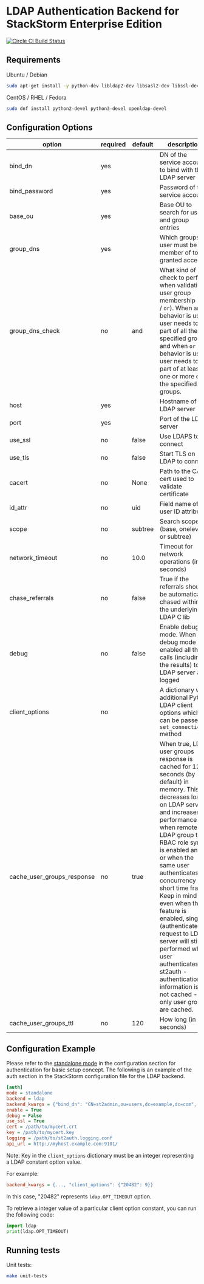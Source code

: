 # LDAP Authentication Backend for StackStorm Enterprise Edition

[![Circle CI Build Status](https://circleci.com/gh/StackStorm/st2-enterprise-auth-backend-ldap.svg?style=shield&circle-token=3bfc47f8b1f7af9c1845ea79df2c18e0f32cc509)](https://circleci.com/gh/StackStorm/st2-enterprise-auth-backend-ldap)

## Requirements

Ubuntu / Debian

```bash
sudo apt-get install -y python-dev libldap2-dev libsasl2-dev libssl-dev ldap-utils
```

CentOS / RHEL / Fedora

```bash
sudo dnf install python2-devel python3-devel openldap-devel
```

## Configuration Options

| option                     | required | default | description                                                                                                                    |
|----------------------------|----------|---------|--------------------------------------------------------------------------------------------------------------------------------|
| bind_dn                    | yes      |         | DN of the service account to bind with the LDAP server                                                                         |
| bind_password              | yes      |         | Password of the service account                                                                                                |
| base_ou                    | yes      |         | Base OU to search for user and group entries                                                                                   |
| group_dns                  | yes      |         | Which groups user must be member of to be granted access                                                                       |
| group_dns_check            | no       | and     | What kind of check to perform when validating user group membership (``and`` / ``or``). When ``and`` behavior is used, user needs to be part of all the specified groups and when ``or`` behavior is used, user needs to be part of at least one or more of the specified groups.                                                         |
| host                       | yes      |         | Hostname of the LDAP server                                                                                                    |
| port                       | yes      |         | Port of the LDAP server                                                                                                        |
| use_ssl                    | no       | false   | Use LDAPS to connect                                                                                                           |
| use_tls                    | no       | false   | Start TLS on LDAP to connect                                                                                                   |
| cacert                     | no       | None    | Path to the CA cert used to validate certificate                                                                               |
| id_attr                    | no       | uid     | Field name of the user ID attribute                                                                                            |
| scope                      | no       | subtree | Search scope (base, onelevel, or subtree)                                                                                      |
| network_timeout            | no       | 10.0    | Timeout for network operations (in seconds)                                                                                    |
| chase_referrals            | no       | false   | True if the referrals should be automatically chased within the underlying LDAP C lib                                          |
| debug                      | no       | false   | Enable debug mode. When debug mode is enabled all the calls (including the results) to LDAP server are logged                  |
| client_options             | no       |         | A dictionary with additional Python LDAP client options which can be passed to ``set_connection()`` method                     |
| cache_user_groups_response | no       | true    | When true, LDAP user groups response is cached for 120 seconds (by default) in memory. This decreases load on LDAP server and increases performance when remote LDAP group to RBAC role sync is enabled and / or when the same user authenticates concurrency in a short time frame. Keep in mind that even when this feature is enabled, single (authenticate) request to LDAP server will still be performed when user authenticates to st2auth - authentication information is not cached - only user groups are cached.  |
| cache_user_groups_ttl      | no       | 120     | How long (in seconds)                                                                                                          |

## Configuration Example

Please refer to the [standalone mode](http://docs.stackstorm.com/config/authentication.html#setup-standalone-mode) in the configuration section for authentication for basic setup concept. The following is an example of the auth section in the StackStorm configuration file for the LDAP backend.

```ini
[auth]
mode = standalone
backend = ldap
backend_kwargs = {"bind_dn": "CN=st2admin,ou=users,dc=example,dc=com", "bind_password": "foobar123", "base_ou": "dc=example,dc=com", "group_dns": ["CN=st2users,ou=groups,dc=example,dc=com", "CN=st2developers,ou=groups,dc=example,dc=com"], "host": "identity.example.com", "port": 636, "use_ssl": true, "cacert": "/path/to/cacert.pem"}
enable = True
debug = False
use_ssl = True
cert = /path/to/mycert.crt
key = /path/to/mycert.key
logging = /path/to/st2auth.logging.conf
api_url = http://myhost.example.com:9101/
```

Note: Key in the ``client_options`` dictionary must be an integer representing a LDAP constant option value.

For example:

```ini
backend_kwargs = {..., "client_options": {"20482": 9}}
```

In this case, "20482" represents ``ldap.OPT_TIMEOUT`` option.

To retrieve a integer value of a particular client option constant, you can run the following code:

```python
import ldap
print(ldap.OPT_TIMEOUT)
```

## Running tests

Unit tests:

```bash
make unit-tests
```

